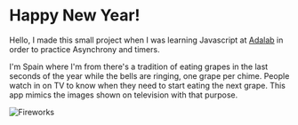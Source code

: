 # Happy New Year!

Hello, I made this small project when I was learning Javascript at [Adalab](https://github.com/Adalab) in order to practice Asynchrony and timers.

I'm Spain where I'm from there's a tradition of eating grapes in the last seconds of the year while the bells are ringing, one grape per chime. People watch in on TV to know when they need to start eating the next grape. This app mimics the images shown on television with that purpose.

![Fireworks](https://i.pinimg.com/originals/67/5f/f2/675ff275fe420871bc451a60dabc8822.gif)
